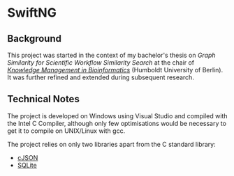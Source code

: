 # SwiftNG
## Background
This project was started in the context of my bachelor's thesis on *Graph Similarity for Scientific Workflow Similarity Search* at the chair of *[Knowledge Management in Bioinformatics](https://www.informatik.hu-berlin.de/de/forschung/gebiete/wbi)* (Humboldt University of Berlin). It was further refined and extended during subsequent research.

## Technical Notes
The project is developed on Windows using Visual Studio and compiled with the Intel C Compiler, although only few optimisations would be necessary to get it to compile on UNIX/Linux with gcc. 

The project relies on only two libraries apart from the C standard library:

* [cJSON](https://github.com/DaveGamble/cJSON)
* [SQLite](https://www.sqlite.org/)
